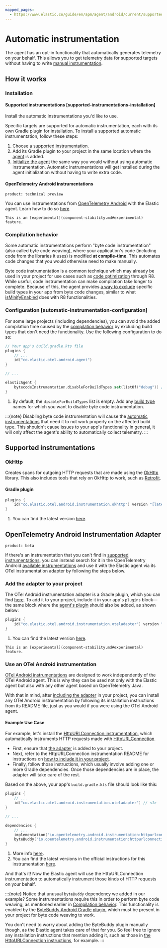```yaml
---
mapped_pages:
  - https://www.elastic.co/guide/en/apm/agent/android/current/supported-technologies.html
---
```


# Automatic instrumentation

The agent has an opt-in functionality that automatically generates telemetry on your behalf. This allows you to get telemetry data for supported targets without having to write [manual instrumentation](manual-instrumentation.md).

## How it works

### Installation

#### Supported instrumentations [supported-instrumentations-installation]

Install the automatic instrumentations you'd like to use.

Specific targets are supported for automatic instrumentation, each with its own Gradle plugin for installation. To install a supported automatic instrumentation, follow these steps:

1. Choose a [supported instrumentation](#supported-instrumentations).
2. Add its Gradle plugin to your project in the same location where the [agent](getting-started.md#gradle-setup) is added.
3. [Initialize the agent](getting-started.md#agent-setup) the same way you would without using automatic instrumentation. Automatic instrumentations will get installed during the agent initialization without having to write extra code.

#### OpenTelemetry Android instrumentations

```{applies_to}
product: technical preview
```

You can use instrumentations from [OpenTelemetry Android](https://github.com/open-telemetry/opentelemetry-android/tree/main/instrumentation) with the Elastic agent. Learn how to do so [here](#opentelemetry-android-instrumentation-adapter).

```{important}
This is an [experimental](component-stability.md#experimental) feature.
```

### Compilation behavior

Some automatic instrumentations perform "byte code instrumentation" (also called byte code weaving), where your application's code (including code from the libraries it uses) is modified **at compile-time**. This automates code changes that you would otherwise need to make manually.

Byte code instrumentation is a common technique which may already be used in your project for use cases such as [code optimization](https://developer.android.com/build/shrink-code#optimization) through R8. While useful, code instrumentation can make compilation take longer to complete. Because of this, the agent provides [a way to exclude](#automatic-instrumentation-configuration) specific build types in your app from byte code changes, similar to what [isMinifyEnabled](https://developer.android.com/build/shrink-code#enable) does with R8 functionalities.

### Configuration [automatic-instrumentation-configuration]

For some large projects (including dependencies), you can avoid the added compilation time caused by the [compilation behavior](#compilation-behavior) by excluding build types that don't need the functionality. Use the following configuration to do so:

```kotlin
// Your app's build.gradle.kts file
plugins {
    // ...
    id("co.elastic.otel.android.agent")
}

// ...

elasticAgent {
    bytecodeInstrumentation.disableForBuildTypes.set(listOf("debug")) // <1>
}
```

1. By default, the `disableForBuildTypes` list is empty. Add any [build type](https://developer.android.com/build/build-variants#build-types) names for which you want to disable byte code instrumentation.

:::{note}
Disabling byte code instrumentation will cause the [automatic instrumentations](#supported-instrumentations) that need it to not work properly on the affected build type. This shouldn't cause issues to your app's functionality in general, it will only affect the agent's ability to automatically collect telemetry.
:::

## Supported instrumentations

### OkHttp

Creates spans for outgoing HTTP requests that are made using the [OkHttp](https://square.github.io/okhttp/) library. This also includes tools that rely on OkHttp to work, such as [Retrofit](https://square.github.io/retrofit/).

#### Gradle plugin

```kotlin
plugins {
    id("co.elastic.otel.android.instrumentation.okhttp") version "[latest_version]" // <1>
}
```

1. You can find the latest version [here](https://plugins.gradle.org/plugin/co.elastic.otel.android.instrumentation.okhttp).

## OpenTelemetry Android Instrumentation Adapter

```{applies_to}
product: beta
```

If there's an instrumentation that you can't find in [supported instrumentations](#supported-instrumentations), you can instead search for it in the OpenTelemetry Android [available instrumentations](https://github.com/open-telemetry/opentelemetry-android/tree/main/instrumentation) and use it with the Elastic agent via its OTel instrumentation adapter by following the steps below.

### Add the adapter to your project

The OTel Android instrumentation adapter is a Gradle plugin, which you can find [here](https://plugins.gradle.org/plugin/co.elastic.otel.android.instrumentation.oteladapter). To add it to your project, include it in your app's `plugins` block—the same block where the [agent's plugin](getting-started.md#gradle-setup) should also be added, as shown below:

```kotlin
plugins {
    id("co.elastic.otel.android.instrumentation.oteladapter") version "[latest_version]" // <1>
}
```

1. You can find the latest version [here](https://plugins.gradle.org/plugin/co.elastic.otel.android.instrumentation.oteladapter).

```{important}
This is an [experimental](component-stability.md#experimental) feature.
```

### Use an OTel Android instrumentation

[OTel Android instrumentations](https://github.com/open-telemetry/opentelemetry-android/tree/main/instrumentation) are designed to work independently of the OTel Android agent. This is why they can be used not only with the Elastic agent but also with any other agent based on OpenTelemetry Java.

With that in mind, after [including the adapter](#add-the-adapter-to-your-project) in your project, you can install any OTel Android instrumentation by following its installation instructions from its README file, just as you would if you were using the OTel Android agent.

#### Example Use Case

For example, let's install the [HttpURLConnection instrumentation](https://github.com/open-telemetry/opentelemetry-android/tree/main/instrumentation/httpurlconnection), which automatically instruments HTTP requests made with [HttpURLConnection](https://developer.android.com/reference/java/net/HttpURLConnection).

* First, ensure that [the adapter](#add-the-adapter-to-your-project) is added to your project.
* Next, refer to the HttpURLConnection instrumentation README for instructions on [how to include it in your project](https://github.com/open-telemetry/opentelemetry-android/tree/main/instrumentation/httpurlconnection#add-these-dependencies-to-your-project).
* Finally, follow those instructions, which usually involve adding one or more Gradle dependencies. Once those dependencies are in place, the adapter will take care of the rest.

Based on the above, your app's `build.gradle.kts` file should look like this:

```kotlin
plugins {
    // ...
    id("co.elastic.otel.android.instrumentation.oteladapter") // <1>
}

// ...

dependencies {
    // ...
    implementation("io.opentelemetry.android.instrumentation:httpurlconnection-library:AUTO_HTTP_URL_INSTRUMENTATION_VERSION") // <2>
    byteBuddy("io.opentelemetry.android.instrumentation:httpurlconnection-agent:AUTO_HTTP_URL_INSTRUMENTATION_VERSION")
}
```

1. More info [here](#add-the-adapter-to-your-project).
2. You can find the latest versions in the official instructions for this instrumentation [here](https://github.com/open-telemetry/opentelemetry-android/tree/main/instrumentation/httpurlconnection#add-these-dependencies-to-your-project).

And that's it! Now the Elastic agent will use the HttpURLConnection instrumentation to automatically instrument those kinds of HTTP requests on your behalf.

:::{note}
Notice that unusual `byteBuddy` dependency we added in our example? Some instrumentations require this in order to perform byte code weaving, as mentioned earlier in [Compilation behavior](#compilation-behavior). This functionality is enabled by the [ByteBuddy Android Gradle plugin](https://github.com/raphw/byte-buddy/tree/master/byte-buddy-gradle-plugin/android-plugin), which must be present in your project for byte code weaving to work.

You don't need to worry about adding the ByteBuddy plugin manually though, as the Elastic agent takes care of that for you. So feel free to ignore any installation instructions that mention adding it, such as those in [the HttpURLConnection instructions](https://github.com/open-telemetry/opentelemetry-android/tree/main/instrumentation/httpurlconnection#byte-buddy-compilation-plugin), for example.
:::
